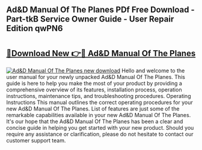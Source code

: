 ## Ad&D Manual Of The Planes PDf Free Download - Part-tkB Service Owner Guide - User Repair Edition qwPN6

# <h2><a href="http://bc31953.oget.top/?id=Ad%26D+Manual+Of+The+Planes">🔗Download New 👉🔴 Ad&D Manual Of The Planes</a></h2>

[![Ad&D Manual Of The Planes new download](https://i.imgur.com/5g1atiW.png)](http://bc31953.oget.top/?id=Ad%26D+Manual+Of+The+Planes)
Hello and welcome to the user manual for your newly unpacked Ad&D Manual Of The Planes. This guide is here to help you make the most of your product by providing a comprehensive overview of its features, installation process, operation instructions, maintenance tips, and troubleshooting procedures. Operating Instructions This manual outlines the correct operating procedures for your new Ad&D Manual Of The Planes. List of features are just some of the remarkable capabilities available in your new Ad&D Manual Of The Planes. It's our hope that the Ad&D Manual Of The Planes has been a clear and concise guide in helping you get started with your new product. Should you require any assistance or clarification, please do not hesitate to contact our customer support team.
